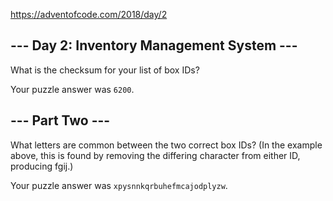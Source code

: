 https://adventofcode.com/2018/day/2

## --- Day 2: Inventory Management System ---

What is the checksum for your list of box IDs?

Your puzzle answer was `6200`.

## --- Part Two ---

What letters are common between the two correct box IDs? (In the example above, this is found by removing the differing character from either ID, producing fgij.)

Your puzzle answer was `xpysnnkqrbuhefmcajodplyzw`.
